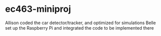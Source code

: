 # ec463-miniproj

Allison coded the car detector/tracker, and optimized for simulations
Belle set up the Raspberry Pi and integrated the code to be implemented there
